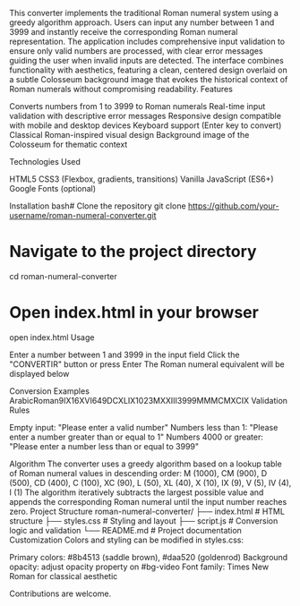 This converter implements the traditional Roman numeral system using a greedy algorithm approach. Users can input any number between 1 and 3999 and instantly receive the corresponding Roman numeral representation. The application includes comprehensive input validation to ensure only valid numbers are processed, with clear error messages guiding the user when invalid inputs are detected.
The interface combines functionality with aesthetics, featuring a clean, centered design overlaid on a subtle Colosseum background image that evokes the historical context of Roman numerals without compromising readability.
Features

Converts numbers from 1 to 3999 to Roman numerals
Real-time input validation with descriptive error messages
Responsive design compatible with mobile and desktop devices
Keyboard support (Enter key to convert)
Classical Roman-inspired visual design
Background image of the Colosseum for thematic context

Technologies Used

HTML5
CSS3 (Flexbox, gradients, transitions)
Vanilla JavaScript (ES6+)
Google Fonts (optional)

Installation
bash# Clone the repository
git clone https://github.com/your-username/roman-numeral-converter.git

# Navigate to the project directory
cd roman-numeral-converter

# Open index.html in your browser
open index.html
Usage

Enter a number between 1 and 3999 in the input field
Click the "CONVERTIR" button or press Enter
The Roman numeral equivalent will be displayed below

Conversion Examples
ArabicRoman9IX16XVI649DCXLIX1023MXXIII3999MMMCMXCIX
Validation Rules

Empty input: "Please enter a valid number"
Numbers less than 1: "Please enter a number greater than or equal to 1"
Numbers 4000 or greater: "Please enter a number less than or equal to 3999"

Algorithm
The converter uses a greedy algorithm based on a lookup table of Roman numeral values in descending order:
M (1000), CM (900), D (500), CD (400), C (100), XC (90),
L (50), XL (40), X (10), IX (9), V (5), IV (4), I (1)
The algorithm iteratively subtracts the largest possible value and appends the corresponding Roman numeral until the input number reaches zero.
Project Structure
roman-numeral-converter/
├── index.html      # HTML structure
├── styles.css      # Styling and layout
├── script.js       # Conversion logic and validation
└── README.md       # Project documentation
Customization
Colors and styling can be modified in styles.css:

Primary colors: #8b4513 (saddle brown), #daa520 (goldenrod)
Background opacity: adjust opacity property on #bg-video
Font family: Times New Roman for classical aesthetic

Contributions are welcome.

